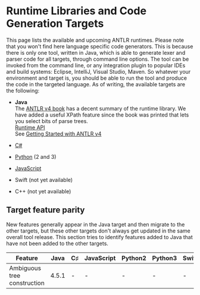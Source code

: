 # Runtime Libraries and Code Generation Targets

This page lists the available and upcoming ANTLR runtimes. Please note that you won't find here language specific code generators. This is because there is only one tool, written in Java, which is able to generate lexer and parser code for all targets, through command line options. The tool can be invoked from the command line, or any integration plugin to popular IDEs and build systems: Eclipse, IntelliJ, Visual Studio, Maven. So whatever your environment and target is, you should be able to run the tool and produce the code in the targeted language. As of writing, the available targets are the following:

* **Java**<br>
The [ANTLR v4 book](http://pragprog.com/book/tpantlr2/the-definitive-antlr-4-reference) has a decent summary of the runtime library.  We have added a useful XPath feature since the book was printed that lets you select bits of parse trees.
<br>[Runtime API](http://www.antlr.org/api/Java/index.html)
<br>See [Getting Started with ANTLR v4](getting-started.md)

* [C#](csharp-target.md)
* [Python](python-target.md) (2 and 3)
* [JavaScript](javascript-target.md)
* Swift (not yet available)
* C++ (not yet available)

## Target feature parity

New features generally appear in the Java target and then migrate to the other targets, but these other targets don't always get updated in the same overall tool release. This section tries to identify features added to Java that have not been added to the other targets.

|Feature|Java|C&sharp;|JavaScript|Python2|Python3|Swift|C++|
|-|-|-|-|-|-|-|-|
|Ambiguous tree construction|4.5.1|-|-|-|-|-|-|
 	 	 	 	 	 
 	 	 	 	 	 
